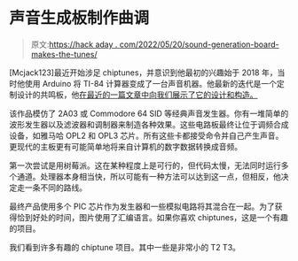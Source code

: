 # 声音生成板制作曲调

> 原文:[https://hack aday . com/2022/05/20/sound-generation-board-makes-the-tunes/](https://hackaday.com/2022/05/20/sound-generation-board-makes-the-tunes/)

[Mcjack123]最近开始涉足 chiptunes，并意识到他最初的兴趣始于 2018 年，当时他使用 Arduino 将 TI-84 计算器变成了一台声音机器。他最新的迭代是一个定制设计的共鸣板，他[在最近的一篇文章中向我们展示了它的设计和构造。](https://mcjack123.github.io/PSG/)

该作品模仿了 2A03 或 Commodore 64 SID 等经典声音发生器。你有一堆简单的波形发生器以及滤波器和调制器来制造各种效果。这些电路板最终让位于调频合成设备，如雅马哈 OPL2 和 OPL3 芯片。所有这些卡都接受命令并自己产生声音。更现代的主板更有可能简单地将来自计算机的数字数据转换成音频。

第一次尝试是用树莓派。这在某种程度上是可行的，但代码太慢，无法同时运行多个通道。处理器本身相当快，所以可能有一种方法可以达到这一点，但相反，他决定走一条不同的路线。

最终产品使用多个 PIC 芯片作为发生器和一些模拟电路将其混合在一起。为了获得恰到好处的时间，图片使用了汇编语言。如果你喜欢 chiptunes，这是一个有趣的项目。

我们看到许多有趣的 chiptune 项目。其中一些是非常小的 T2 T3。